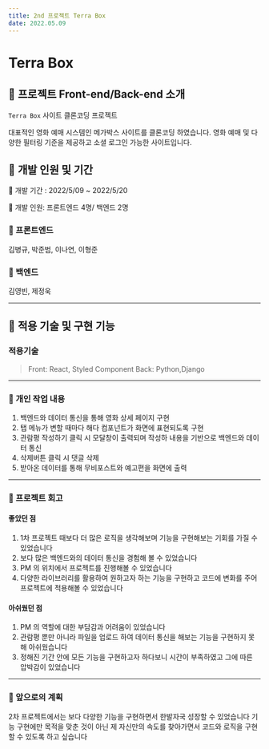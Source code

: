 ```yaml
---
title: 2nd 프로젝트 Terra Box
date: 2022.05.09
---
```


# Terra Box

## :popcorn: 프로젝트 Front-end/Back-end 소개

`Terra Box` 사이트 클론코딩 프로젝트

대표적인 영화 예매 시스템인 메가박스 사이트를 클론코딩 하였습니다.
영화 예매 및 다양한 필터링 기준을 제공하고 소셜 로그인 가능한 사이트입니다.

## :popcorn: 개발 인원 및 기간

:popcorn: 개발 기간 : 2022/5/09 ~ 2022/5/20

:popcorn: 개발 인원: 프론트엔드 4명/ 백엔드 2명

### :popcorn: 프론트엔드

김병규, 박준범, 이나연, 이형준


### :popcorn: 백엔드

김영빈, 제정욱

---

## :popcorn: 적용 기술 및 구현 기능

### 적용기술

> Front: React, Styled Component
> Back: Python,Django

---

### :popcorn: 개인 작업 내용
1. 백엔드와 데이터 통신을 통해 영화 상세 페이지 구현
2. 탭 메뉴가 변할 때마다 해다 컴포넌트가 화면에 표현되도록 구현
3. 관람평 작성하기 클릭 시 모달창이 출력되며 작성하 내용을 기반으로 백엔드와 데이터 통신
5. 삭제버튼 클릭 시 댓글 삭제 
6. 받아온 데이터를 통해 무비포스트와 예고편을 화면에 출력

---

### :popcorn: 프로젝트 회고

#### 좋았던 점

1. 1차 프로젝트 때보다 더 많은 로직을 생각해보며 기능을 구현해보는 기회를 가질 수 있었습니다
2. 보다 많은 백엔드와의 데이터 통신을 경험해 볼 수 있었습니다
3. PM 의 위치에서 프로젝트를 진행해볼 수 있었습니다
4. 다양한 라이브러리를 활용하여 원하고자 하는 기능을 구현하고 코드에 변화를 주어 프로젝트에 적용해볼 수 있었습니다

#### 아쉬웠던 점

1. PM 의 역할에 대한 부담감과 어려움이 있었습니다
2. 관람평 뿐만 아니라 파일을 업로드 하여 데이터 통신을 해보는 기능을 구현하지 못해 아쉬웠습니다
3. 정해진 기간 안에 모든 기능을 구현하고자 하다보니 시간이 부족하였고 그에 따른 압박감이 있었습니다

---
### :popcorn: 앞으로의 계획

2차 프로젝트에서는 보다 다양한 기능을 구현하면서 한발자국 성장할 수 있었습니다
기능 구현에만 목적을 맞춘 것이 아닌 제 자신만의 속도를 찾아가면서 코드와 로직을 구현할 수 있도록 하고 싶습니다

